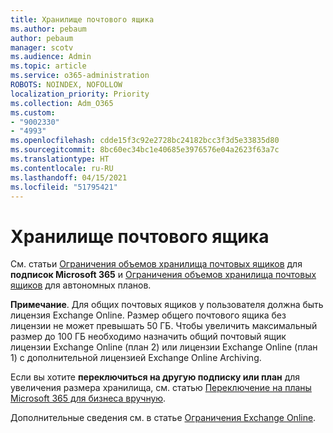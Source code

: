 ```yaml
---
title: Хранилище почтового ящика
ms.author: pebaum
author: pebaum
manager: scotv
ms.audience: Admin
ms.topic: article
ms.service: o365-administration
ROBOTS: NOINDEX, NOFOLLOW
localization_priority: Priority
ms.collection: Adm_O365
ms.custom:
- "9002330"
- "4993"
ms.openlocfilehash: cdde15f3c92e2728bc24182bcc3f3d5e33835d80
ms.sourcegitcommit: 8bc60ec34bc1e40685e3976576e04a2623f63a7c
ms.translationtype: HT
ms.contentlocale: ru-RU
ms.lasthandoff: 04/15/2021
ms.locfileid: "51795421"
---
```

# <a name="mailbox-storage"></a>Хранилище почтового ящика

См. статьи [Ограничения объемов хранилища почтовых ящиков](https://docs.microsoft.com/office365/servicedescriptions/exchange-online-service-description/exchange-online-limits#mailbox-storage-limits) для **подписок Microsoft 365** и [Ограничения объемов хранилища почтовых ящиков](https://docs.microsoft.com/office365/servicedescriptions/exchange-online-service-description/exchange-online-limits#storage-limits-across-standalone-plans) для автономных планов. 

**Примечание**. Для общих почтовых ящиков у пользователя должна быть лицензия Exchange Online. Размер общего почтового ящика без лицензии не может превышать 50 ГБ. Чтобы увеличить максимальный размер до 100 ГБ необходимо назначить общий почтовый ящик лицензии Exchange Online (план 2) или лицензии Exchange Online (план 1) с дополнительной лицензией Exchange Online Archiving.

Если вы хотите **переключиться на другую подписку или план** для увеличения размера хранилища, см. статью [Переключение на планы Microsoft 365 для бизнеса вручную](https://docs.microsoft.com/microsoft-365/commerce/subscriptions/switch-plans-manually?view=o365-worldwide).

Дополнительные сведения см. в статье [Ограничения Exchange Online](https://docs.microsoft.com/office365/servicedescriptions/exchange-online-service-description/exchange-online-limits).
